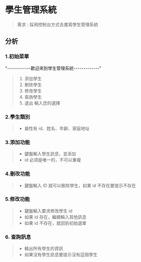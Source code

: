 # 學生管理系統
> 需求 : 採用控制台方式去書寫學生管理系統
> 
## 分析
### 1.初始菜單
"------------歡迎來到學生管理系統-------------"
> 1. 添加學生
> 2. 刪除學生
> 3. 修改學生
> 4. 查詢學生
> 5. 退出
> 輸入您的選擇

### 2.學生類別
> * 屬性有 id、姓名、年齡、家庭地址
### 3.添加功能
> * 鍵盤輸入學生訊息，並添加
> * id 必須是唯一的，不可以重複
### 4.刪改功能
> * 鍵盤輸入 ID 就可以刪除學生，如果 id 不存在要提示不存在
### 5.修改功能
> * 鍵盤輸入要求修改學生 id
> * 如果 id 存在，繼續輸入其他訊息
> * 如果 id 不存在，就回到初始選單
### 6. 查詢訊息
> * 輸出所有學生的資訊  
> * 如果沒有學生訊息要提示沒有這個學生  
